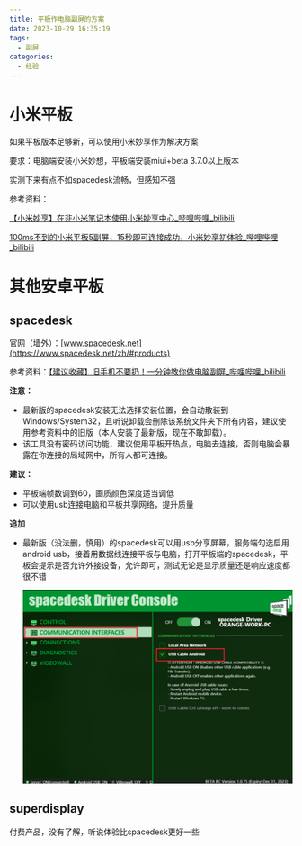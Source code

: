 ```yaml
---
title: 平板作电脑副屏的方案
date: 2023-10-29 16:35:19
tags:
  - 副屏
categories:
  - 经验
---
```


# 小米平板

如果平板版本足够新，可以使用小米妙享作为解决方案

要求：电脑端安装小米妙想，平板端安装miui+beta 3.7.0以上版本

实测下来有点不如spacedesk流畅，但感知不强

参考资料：

[【小米妙享】在非小米笔记本使用小米妙享中心_哔哩哔哩_bilibili](https://www.bilibili.com/video/BV1eo4y1L7Pd/?spm_id_from=333.337.search-card.all.click)

[100ms不到的小米平板5副屏，15秒即可连接成功，小米妙享初体验_哔哩哔哩_bilibili](https://www.bilibili.com/video/BV1tB4y1z7YT/?spm_id_from=333.337.search-card.all.click&vd_source=7103983ce7cdb97d8715a21074de9a20)

# 其他安卓平板

## spacedesk

官网（墙外）：[www.spacedesk.net](https://www.spacedesk.net/zh/#products)

参考资料：[【建议收藏】旧手机不要扔！一分钟教你做电脑副屏_哔哩哔哩_bilibili](https://www.bilibili.com/video/BV1xm4y1S7Nc/?spm_id_from=333.337.search-card.all.click&vd_source=7103983ce7cdb97d8715a21074de9a20)

**注意：**

- 最新版的spacedesk安装无法选择安装位置，会自动散装到Windows/System32，且听说卸载会删除该系统文件夹下所有内容，建议使用参考资料中的旧版（本人安装了最新版，现在不敢卸载）。
- 该工具没有密码访问功能，建议使用平板开热点，电脑去连接，否则电脑会暴露在你连接的局域网中，所有人都可连接。

**建议：**

- 平板端帧数调到60，画质颜色深度适当调低
- 可以使用usb连接电脑和平板共享网络，提升质量

**追加**

- 最新版（没法删，慎用）的spacedesk可以用usb分享屏幕，服务端勾选启用android usb，接着用数据线连接平板与电脑，打开平板端的spacedesk，平板会提示是否允许外接设备，允许即可，测试无论是显示质量还是响应速度都很不错

    ![image-20231104113105077](平板作电脑副屏的方案/image-20231104113105077.png)

## superdisplay

付费产品，没有了解，听说体验比spacedesk更好一些